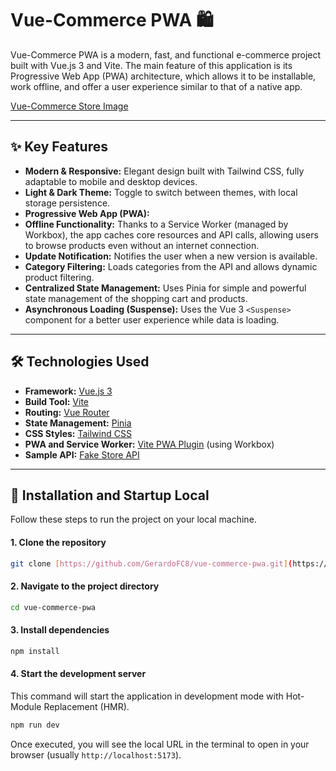 # Vue-Commerce PWA 🛍️

Vue-Commerce PWA is a modern, fast, and functional e-commerce project built with Vue.js 3 and Vite. The main feature of this application is its Progressive Web App (PWA) architecture, which allows it to be installable, work offline, and offer a user experience similar to that of a native app.

[Vue-Commerce Store Image](https://placehold.co/800x450/3b82f6/ffffff?text=Vue-Commerce+PWA)

---

## ✨ Key Features

- **Modern & Responsive:** Elegant design built with Tailwind CSS, fully adaptable to mobile and desktop devices.
- **Light & Dark Theme:** Toggle to switch between themes, with local storage persistence.
- **Progressive Web App (PWA):**
- **Offline Functionality:** Thanks to a Service Worker (managed by Workbox), the app caches core resources and API calls, allowing users to browse products even without an internet connection.
- **Update Notification:** Notifies the user when a new version is available.
- **Category Filtering:** Loads categories from the API and allows dynamic product filtering.
- **Centralized State Management:** Uses Pinia for simple and powerful state management of the shopping cart and products.
- **Asynchronous Loading (Suspense):** Uses the Vue 3 `<Suspense>` component for a better user experience while data is loading.

---

## 🛠️ Technologies Used

- **Framework:** [Vue.js 3](https://vuejs.org/)
- **Build Tool:** [Vite](https://vitejs.dev/)
- **Routing:** [Vue Router](https://router.vuejs.org/)
- **State Management:** [Pinia](https://pinia.vuejs.org/)
- **CSS Styles:** [Tailwind CSS](https://tailwindcss.com/)
- **PWA and Service Worker:** [Vite PWA Plugin](https://vite-pwa-org.netlify.app/) (using Workbox)
- **Sample API:** [Fake Store API](https://fakestoreapi.com/)

---

## 🚀 Installation and Startup Local

Follow these steps to run the project on your local machine.

#### 1. Clone the repository

```bash
git clone [https://github.com/GerardoFC8/vue-commerce-pwa.git](https://github.com/GerardoFC8/vue-commerce-pwa.git)
```

#### 2. Navigate to the project directory

```bash
cd vue-commerce-pwa
```

#### 3. Install dependencies

```bash
npm install
```

#### 4. Start the development server

This command will start the application in development mode with Hot-Module Replacement (HMR).

```bash
npm run dev
```

Once executed, you will see the local URL in the terminal to open in your browser (usually `http://localhost:5173`).
